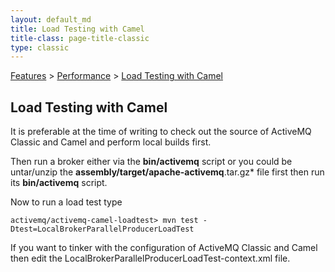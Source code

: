```yaml
---
layout: default_md
title: Load Testing with Camel 
title-class: page-title-classic
type: classic
---
```


[Features](features) > [Performance](performance) > [Load Testing with Camel](load-testing-with-camel)


Load Testing with Camel
-----------------------

It is preferable at the time of writing to check out the source of ActiveMQ Classic and Camel and perform local builds first.

Then run a broker either via the **bin/activemq** script or you could be untar/unzip the **assembly/target/apache-activemq**.tar.gz* file first then run its **bin/activemq** script.

Now to run a load test type
```
activemq/activemq-camel-loadtest> mvn test -Dtest=LocalBrokerParallelProducerLoadTest
```
If you want to tinker with the configuration of ActiveMQ Classic and Camel then edit the LocalBrokerParallelProducerLoadTest-context.xml file.

